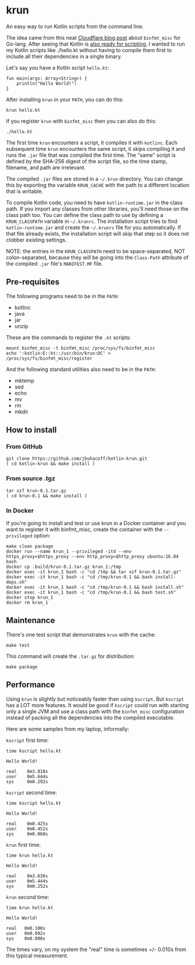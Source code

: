# krun

An easy way to run Kotlin scripts from the command line.

The idea came from this neat
[Cloudflare blog post](https://blog.cloudflare.com/using-go-as-a-scripting-language-in-linux/)
about `binfmt_misc` for Go-lang. After seeing that Kotlin is
[also ready for scripting](https://github.com/holgerbrandl/kscript),
I wanted to run my Kotlin scripts like ./hello.kt without having to 
compile them first to include all their dependencies in a single
binary.

Let's say you have a Kotlin script `hello.kt`:

    fun main(args: Array<String>) {
        println("Hello World!")
    }

After installing `krun` in your `PATH`, you can do this:

    krun hello.kt

If you register `krun` with `binfmt_misc` then you can also do this:

    ./hello.kt

The first time `krun` encounters a script, it compiles it with `kotlinc`.
Each subsequent time `krun` encounters the same script, it skips compiling
it and runs the `.jar` file that was compiled the first time. The "same"
script is defined by the SHA-256 digest of the script file, so the time stamp,
filename, and path are irrelevant.

The compiled `.jar` files are stored in a `~/.krun` directory. You can change
this by exporting the variable `KRUN_CACHE` with the path to a different location
that is writable. 

To compile Kotlin
code, you need to have `kotlin-runtime.jar` in the class path. If you import
any classes from other libraries, you'll need those on the class path too. You
can define the class path to use by defining a `KRUN_CLASSPATH` variable in `~/.krunrc`.
The installation script tries to find `kotlin-runtime.jar` and create the
`~/.krunrc` file for you automatically. If that file already exists, the
installation script will skip that step so it does not clobber existing
settings.

NOTE: the entries in the `KRUN_CLASSPATH` need to be space-separated, NOT colon-separated,
because they will be going into the `Class-Path` attribute of the compiled `.jar`
file's `MANIFEST.MF` file.

## Pre-requisites

The following programs need to be in the `PATH`:

* kotlinc
* java
* jar
* unzip

These are the commands to register the `.kt` scripts:

    mount binfmt_misc -t binfmt_misc /proc/sys/fs/binfmt_misc
    echo ':kotlin:E::kt::/usr/bin/krun:OC' > /proc/sys/fs/binfmt_misc/register    

And the following standard utilities also need to be in the `PATH`:

* mktemp
* sed
* echo
* mv
* rm
* mkdir

## How to install

### From GitHub

    git clone https://github.com/jbuhacoff/kotlin-krun.git
    ( cd kotlin-krun && make install )

### From source .tgz

    tar xzf krun-0.1.tar.gz
    ( cd krun-0.1 && make install )

### In Docker

If you're going to install and test or use krun in a Docker 
container and you want to register it with binfmt_misc, create
the container with the `--privileged` option:

    make clean package
    docker run --name krun_1 --privileged -itd --env https_proxy=$https_proxy --env http_proxy=$http_proxy ubuntu:16.04 bash
    docker cp .build/krun-0.1.tar.gz krun_1:/tmp
    docker exec -it krun_1 bash -c "cd /tmp && tar xzf krun-0.1.tar.gz"
    docker exec -it krun_1 bash -c "cd /tmp/krun-0.1 && bash install-deps.sh"
    docker exec -it krun_1 bash -c "cd /tmp/krun-0.1 && bash install.sh"
    docker exec -it krun_1 bash -c "cd /tmp/krun-0.1 && bash test.sh"
    docker stop krun_1
    docker rm krun_1

## Maintenance

There's one test script that demonstrates `krun` with the cache:

    make test

This command will create the `.tar.gz` for distribution:

    make package

## Performance

Using `krun` is slightly but noticeably faster than using `kscript`. But `kscript` has a LOT more
features. It would be good if `kscript` could run with starting only a single JVM and use a class
path with the `binfmt_misc` configuration instead of packing all the dependencies into the
compiled executable.

Here are some samples from my laptop, informally:

`kscript` first time:

    time kscript hello.kt

    Hello World!
    
    real    0m3.818s
    user    0m5.644s
    sys     0m0.292s
    
`kscript` second time:

    time kscript hello.kt

    Hello World!
    
    real    0m0.425s
    user    0m0.452s
    sys     0m0.068s

`krun` first time:

    time krun hello.kt

    Hello World!
    
    real    0m3.636s
    user    0m5.444s
    sys     0m0.252s

`krun` second time:

    time krun hello.kt

    Hello World!
    
    real   0m0.100s
    user   0m0.092s
    sys    0m0.008s

The times vary, on my system the "real" time is sometimes +/- 0.010s from this
typical measurement.

